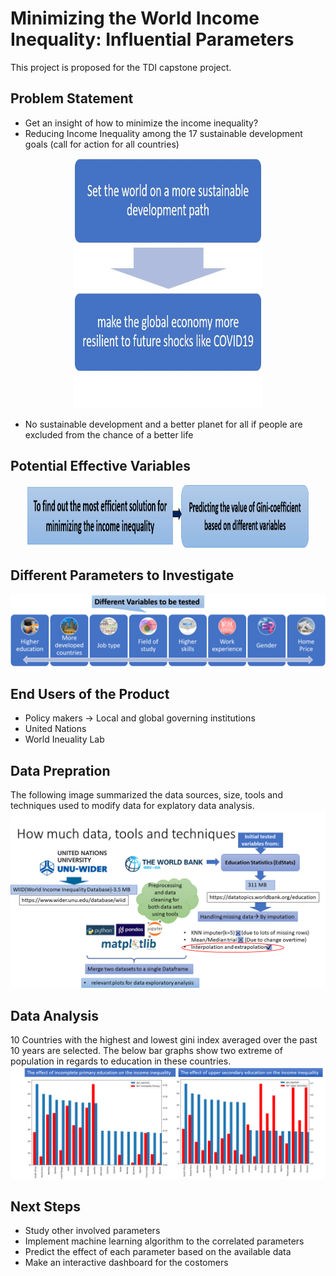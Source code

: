 # Minimizing the World Income Inequality: Influential Parameters
This project is proposed for the TDI capstone project.

## Problem Statement
* Get an insight of how to minimize the income inequality?
* Reducing Income Inequality among the 17 sustainable development goals (call for action for all countries)
<p align="center">
  <img width="300" height="400" src='/Images/flowchart_prob_stat.png'>
</p>

* No sustainable development and a better planet for all if people are excluded from the chance of a better life
## Potential Effective Variables
<p align="center">
  <img width="450" height="100" src='/Images/most_eff_sol.png'>
</p>

## Different Parameters to Investigate
![Variables to be tested](/Images/diff_var.png)

## End Users of the Product
* Policy makers &#8594; Local and global governing institutions
* United Nations
* World Ineuality Lab

## Data Prepration   
The following image summarized the data sources, size, tools and techniques used to modify data for explatory data analysis.
![Data Preparation](/Images/Behnoush_Golchinfar_TDI_share_ppt.png)

## Data Analysis
10 Countries with the highest and lowest gini index averaged over the past 10 years are selected. 
The below bar graphs show two extreme of population in regards to education in these countries.
![Data Analysis](/Images/data_analysis_graph.png)


## Next Steps
* Study other involved parameters
* Implement machine learning algorithm to the correlated parameters
* Predict the effect of each parameter based on the available data 
* Make an interactive dashboard for the costomers
